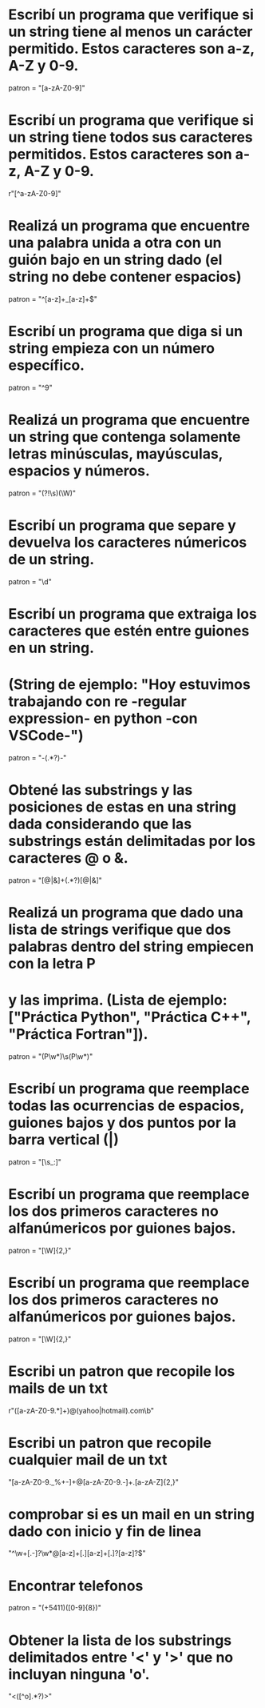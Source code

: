 # Escribí un programa que verifique si un string tiene al menos un carácter permitido. Estos caracteres son a-z, A-Z y 0-9.
patron = "[a-zA-Z0-9]"

# Escribí un programa que verifique si un string tiene todos sus caracteres permitidos. Estos caracteres son a-z, A-Z y 0-9.
r"[^a-zA-Z0-9]"

# Realizá un programa que encuentre una palabra unida a otra con un guión bajo en un string dado (el string no debe contener espacios)
patron = "^[a-z]+_[a-z]+$"

# Escribí un programa que diga si un string empieza con un número específico.
patron = "^9"

# Realizá un programa que encuentre un string que contenga solamente letras minúsculas, mayúsculas, espacios y números.
patron = "(?!\s)(\W)"

# Escribí un programa que separe y devuelva los caracteres númericos de un string.
patron = "\d"

# Escribí un programa que extraiga los caracteres que estén entre guiones en un string. 
# (String de ejemplo: "Hoy estuvimos trabajando con re -regular expression- en python -con VSCode-")
patron = "-(.*?)-"

# Obtené las substrings y las posiciones de estas en una string dada considerando que las substrings están delimitadas por los caracteres @ o &.
patron = "[@|&]+(.*?)[@|&]"

# Realizá un programa que dado una lista de strings verifique que dos palabras dentro del string empiecen con la letra P
# y las imprima. (Lista de ejemplo: ["Práctica Python", "Práctica C++", "Práctica Fortran"]).
patron = "(P\w*)\s(P\w*)"

# Escribí un programa que reemplace todas las ocurrencias de espacios, guiones bajos y dos puntos por la barra vertical (|)
patron = "[\s_:]"

# Escribí un programa que reemplace los dos primeros caracteres no alfanúmericos por guiones bajos.
patron = "[\W]{2,}"

# Escribí un programa que reemplace los dos primeros caracteres no alfanúmericos por guiones bajos.
patron = "[\W]{2,}"

# Escribi un patron que recopile los mails de un txt
r"([a-zA-Z0-9.*]+)@(yahoo|hotmail).com\b"

# Escribi un patron que recopile cualquier mail de un txt
"[a-zA-Z0-9._%+-]+@[a-zA-Z0-9.-]+\.[a-zA-Z]{2,}"

# comprobar si es un mail en un string dado con inicio y fin de linea
"^\w+[.-]?\w*@[a-z]+[.][a-z]+[.]?[a-z]?$"

# Encontrar telefonos 
patron = "(+5411)([0-9]{8})"

# Obtener la lista de los substrings delimitados entre '<' y '>' que no incluyan ninguna 'o'.
"<([^o].*?)>"

